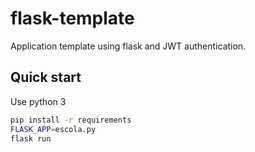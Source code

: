 # flask-template

Application template using flask and JWT authentication.

## Quick start

Use python 3

```bash
pip install -r requirements
FLASK_APP=escola.py
flask run
```
